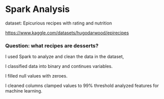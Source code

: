 # Spark Analysis

dataset: Epicurious recipes with rating and nutrition

https://www.kaggle.com/datasets/hugodarwood/epirecipes

### Question: what recipes are desserts?

I used Spark to analyze and clean the data in the dataset,

I classified data into binary and continues variables.

I filled null values with zeroes.

I cleaned columns clamped values to 99% threshold analyzed features for machine learning.


